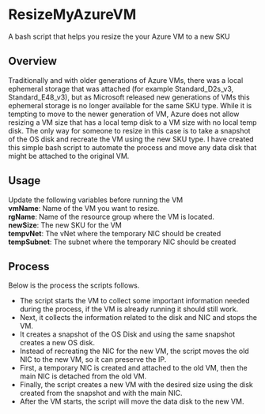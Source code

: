 # ResizeMyAzureVM
A bash script that helps you resize the your Azure VM to a new SKU

## Overview  
Traditionally and with older generations of Azure VMs, there was a local ephemeral storage that was attached (for example Standard_D2s_v3, Standard_E48_v3), but as Microsoft released new generations of VMs this ephemeral storage is no longer available for the same SKU type. While it is tempting to move to the newer generation of VM, Azure does not allow resizing a VM size that has a local temp disk to a VM size with no local temp disk. The only way for someone to resize in this case is to take a snapshot of the OS disk and recreate the VM using the new SKU type. I have created this simple bash script to automate the process and move any data disk that might be attached to the original VM.  

## Usage  

Update the following variables before running the VM  
**vmName**: Name of the VM you want to resize.  
**rgName**: Name of the resource group where the VM is located.  
**newSize**: The new SKU for the VM  
**tempvNet**: The vNet where the temporary NIC should be created  
**tempSubnet**: The subnet where the temporary NIC should be created  

## Process  
Below is the process the scripts follows.  
* The script starts the VM to collect some important information needed during the process, if the VM is already running it should still work.  
* Next, it collects the information related to the disk and NIC and stops the VM.  
* It creates a snapshot of the OS Disk and using the same snapshot creates a new OS disk.  
* Instead of recreating the NIC for the new VM, the script moves the old NIC to the new VM, so it can preserve the IP.  
* First, a temporary NIC is created and attached to the old VM, then the main NIC is detached from the old VM.  
* Finally, the script creates a new VM with the desired size using the disk created from the snapshot and with the main NIC.  
* After the VM starts, the script will move the data disk to the new VM.   

